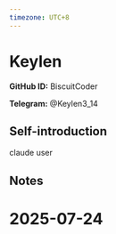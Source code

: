 ```yaml
---
timezone: UTC+8
---
```


# Keylen

**GitHub ID:** BiscuitCoder

**Telegram:** @Keylen3_14

## Self-introduction

claude user

## Notes

<!-- Content_START -->

# 2025-07-24

<!-- Content_END -->
